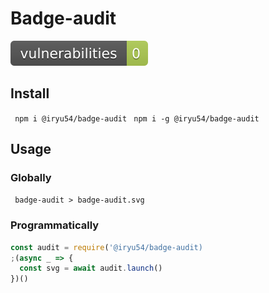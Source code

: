 # Badge-audit
![vulnerabilities](audit-badge.svg)
## Install
``` npm i @iryu54/badge-audit```
``` npm i -g @iryu54/badge-audit```

## Usage 

### Globally
``` badge-audit > badge-audit.svg``` 

### Programmatically
``` javascript
const audit = require('@iryu54/badge-audit)
;(async _ => {
  const svg = await audit.launch()
})()
``` 